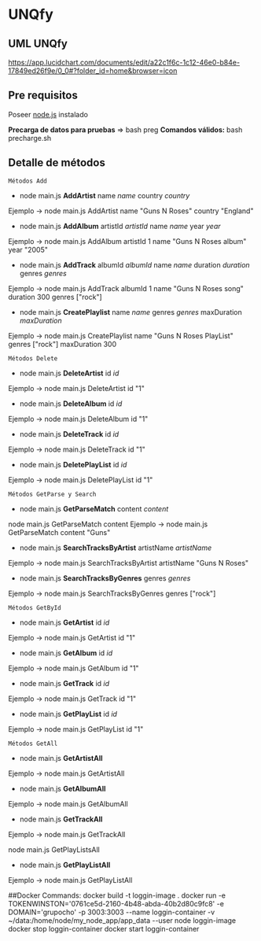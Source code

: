 # UNQfy

## UML UNQfy

https://app.lucidchart.com/documents/edit/a22c1f6c-1c12-46e0-b84e-17849ed26f9e/0_0#?folder_id=home&browser=icon

## Pre requisitos

Poseer [node.js](https://nodejs.org/en/) instalado

**Precarga de datos para pruebas** => bash preg
**Comandos válidos:** bash precharge.sh

## Detalle de métodos

    Métodos Add

- node main.js **AddArtist** name _name_ country _country_

Ejemplo -> node main.js AddArtist name "Guns N Roses" country "England"

- node main.js **AddAlbum** artistId _artistId_ name _name_ year _year_

Ejemplo -> node main.js AddAlbum artistId 1 name "Guns N Roses album" year "2005"

- node main.js **AddTrack** albumId _albumId_ name _name_ duration _duration_ genres _genres_

Ejemplo -> node main.js AddTrack albumId 1 name "Guns N Roses song" duration 300 genres ["rock"]

- node main.js **CreatePlaylist** name _name_ genres _genres_ maxDuration _maxDuration_

Ejemplo -> node main.js CreatePlaylist name "Guns N Roses PlayList" genres ["rock"] maxDuration 300

    Métodos Delete

- node main.js **DeleteArtist** id _id_

Ejemplo -> node main.js DeleteArtist id "1"

- node main.js **DeleteAlbum** id _id_

Ejemplo -> node main.js DeleteAlbum id "1"

- node main.js **DeleteTrack** id _id_

Ejemplo -> node main.js DeleteTrack id "1"

- node main.js **DeletePlayList** id _id_

Ejemplo -> node main.js DeletePlayList id "1"

    Métodos GetParse y Search

- node main.js **GetParseMatch** content _content_

node main.js GetParseMatch content <string>
Ejemplo -> node main.js GetParseMatch content "Guns"

- node main.js **SearchTracksByArtist** artistName _artistName_

Ejemplo -> node main.js SearchTracksByArtist artistName "Guns N Roses"

- node main.js **SearchTracksByGenres** genres _genres_

Ejemplo -> node main.js SearchTracksByGenres genres ["rock"]

    Métodos GetById

- node main.js **GetArtist** id _id_

Ejemplo -> node main.js GetArtist id "1"

- node main.js **GetAlbum** id _id_

Ejemplo -> node main.js GetAlbum id "1"

- node main.js **GetTrack** id _id_

Ejemplo -> node main.js GetTrack id "1"

- node main.js **GetPlayList** id _id_

Ejemplo -> node main.js GetPlayList id "1"

    Métodos GetAll

- node main.js **GetArtistAll**

Ejemplo -> node main.js GetArtistAll

- node main.js **GetAlbumAll**

Ejemplo -> node main.js GetAlbumAll

- node main.js **GetTrackAll**

Ejemplo -> node main.js GetTrackAll

node main.js GetPlayListsAll

- node main.js **GetPlayListAll**

Ejemplo -> node main.js GetPlayListAll


##Docker Commands:
docker build -t loggin-image .
docker run -e TOKENWINSTON='0761ce5d-2160-4b48-abda-40b2d80c9fc8' -e DOMAIN='grupocho' -p 3003:3003 --name loggin-container -v ~/data:/home/node/my_node_app/app_data --user node loggin-image
docker stop loggin-container
docker start loggin-container